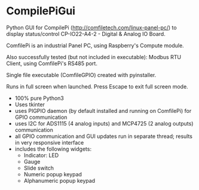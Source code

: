 # CompilePiGui
 Python GUI for CompilePi (http://comfiletech.com/linux-panel-pc/) to display status/control CP-IO22-A4-2 - Digital & Analog IO Board.
 
 ComfilePi is an industrial Panel PC, using Raspberry's Compute module.
 
 Also successfully tested (but not included in executable): Modbus RTU Client, using ComfilePi's RS485 port.
 
 Single file executable (ComfileGPIO) created with pyinstaller.
 
 Runs in full screen when launched. Press Escape to exit full screen mode.
 
 * 100% pure Python3
 * Uses tkinter
 * uses PIGPIO daemon (by default installed and running on ComfilePi) for GPIO communication
 * uses I2C for ADS1115 (4 analog inputs) and MCP4725 (2 analog outputs) communication
 * all GPIO communication and GUI updates run in separate thread; results in very responsive interface
 * includes the following widgets:
   * Indicator: LED
   * Gauge
   * Slide switch
   * Numeric popup keypad
   * Alphanumeric popup keypad
